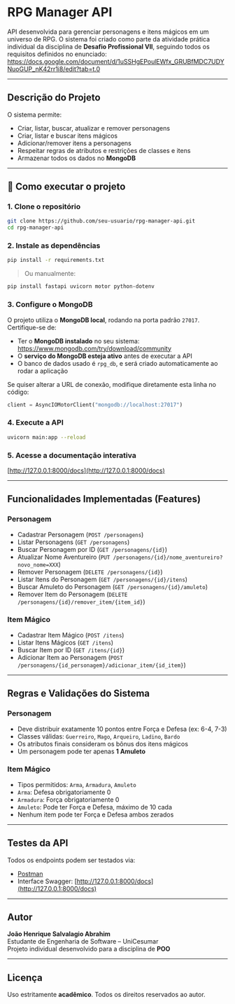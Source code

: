 # RPG Manager API

API desenvolvida para gerenciar personagens e itens mágicos em um universo de RPG. O sistema foi criado como parte da atividade prática individual da disciplina de **Desafio Profissional VII**, seguindo todos os requisitos definidos no enunciado:  
https://docs.google.com/document/d/1uSSHgEPoulEWfx_GRUBfMDC7UDYNuoGUP_nK42rr1i8/edit?tab=t.0

---

## Descrição do Projeto

O sistema permite:

- Criar, listar, buscar, atualizar e remover personagens
- Criar, listar e buscar itens mágicos
- Adicionar/remover itens a personagens
- Respeitar regras de atributos e restrições de classes e itens
- Armazenar todos os dados no **MongoDB**

---

## 🚀 Como executar o projeto

### 1. Clone o repositório
```bash
git clone https://github.com/seu-usuario/rpg-manager-api.git
cd rpg-manager-api
```

### 2. Instale as dependências
```bash
pip install -r requirements.txt
```
> Ou manualmente:
```bash
pip install fastapi uvicorn motor python-dotenv
```

### 3. Configure o MongoDB

O projeto utiliza o **MongoDB local**, rodando na porta padrão `27017`. Certifique-se de:

- Ter o **MongoDB instalado** no seu sistema: https://www.mongodb.com/try/download/community
- O **serviço do MongoDB esteja ativo** antes de executar a API
- O banco de dados usado é `rpg_db`, e será criado automaticamente ao rodar a aplicação

Se quiser alterar a URL de conexão, modifique diretamente esta linha no código:
```python
client = AsyncIOMotorClient("mongodb://localhost:27017")
```

### 4. Execute a API
```bash
uvicorn main:app --reload
```

### 5. Acesse a documentação interativa
[http://127.0.0.1:8000/docs](http://127.0.0.1:8000/docs)

---

## Funcionalidades Implementadas (Features)

### Personagem
- Cadastrar Personagem (`POST /personagens`)
- Listar Personagens (`GET /personagens`)
- Buscar Personagem por ID (`GET /personagens/{id}`)
- Atualizar Nome Aventureiro (`PUT /personagens/{id}/nome_aventureiro?novo_nome=XXX`)
- Remover Personagem (`DELETE /personagens/{id}`)
- Listar Itens do Personagem (`GET /personagens/{id}/itens`)
- Buscar Amuleto do Personagem (`GET /personagens/{id}/amuleto`)
- Remover Item do Personagem (`DELETE /personagens/{id}/remover_item/{item_id}`)

### Item Mágico
- Cadastrar Item Mágico (`POST /itens`)
- Listar Itens Mágicos (`GET /itens`)
- Buscar Item por ID (`GET /itens/{id}`)
- Adicionar Item ao Personagem (`POST /personagens/{id_personagem}/adicionar_item/{id_item}`)

---

## Regras e Validações do Sistema

### Personagem
- Deve distribuir exatamente 10 pontos entre Força e Defesa (ex: 6-4, 7-3)
- Classes válidas: `Guerreiro`, `Mago`, `Arqueiro`, `Ladino`, `Bardo`
- Os atributos finais consideram os bônus dos itens mágicos
- Um personagem pode ter apenas **1 Amuleto**

### Item Mágico
- Tipos permitidos: `Arma`, `Armadura`, `Amuleto`
- `Arma`: Defesa obrigatoriamente 0
- `Armadura`: Força obrigatoriamente 0
- `Amuleto`: Pode ter Força e Defesa, máximo de 10 cada
- Nenhum item pode ter Força e Defesa ambos zerados

---

## Testes da API

Todos os endpoints podem ser testados via:

- [Postman](https://www.postman.com/)
- Interface Swagger: [http://127.0.0.1:8000/docs](http://127.0.0.1:8000/docs)

---

## Autor

**João Henrique Salvalagio Abrahim**  
Estudante de Engenharia de Software – UniCesumar  
Projeto individual desenvolvido para a disciplina de **POO**

---

## Licença

Uso estritamente **acadêmico**. Todos os direitos reservados ao autor.
